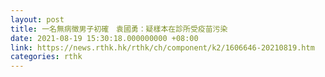 ```yaml
---
layout: post
title: 一名無病徵男子初確　袁國勇：疑樣本在診所受疫苗污染
date: 2021-08-19 15:30:18.000000000 +08:00
link: https://news.rthk.hk/rthk/ch/component/k2/1606646-20210819.htm
categories: rthk
---
```



